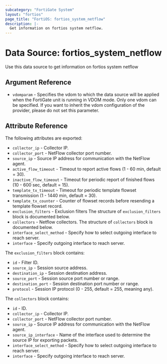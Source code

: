 ```yaml
---
subcategory: "FortiGate System"
layout: "fortios"
page_title: "FortiOS: fortios_system_netflow"
description: |-
  Get information on fortios system netflow.
---
```


# Data Source: fortios_system_netflow
Use this data source to get information on fortios system netflow

## Argument Reference


* `vdomparam` - Specifies the vdom to which the data source will be applied when the FortiGate unit is running in VDOM mode. Only one vdom can be specified. If you want to inherit the vdom configuration of the provider, please do not set this parameter.


## Attribute Reference

The following attributes are exported:

* `collector_ip` - Collector IP.
* `collector_port` - NetFlow collector port number.
* `source_ip` - Source IP address for communication with the NetFlow agent.
* `active_flow_timeout` - Timeout to report active flows (1 - 60 min, default = 30).
* `inactive_flow_timeout` - Timeout for periodic report of finished flows (10 - 600 sec, default = 15).
* `template_tx_timeout` - Timeout for periodic template flowset transmission (1 - 1440 min, default = 30).
* `template_tx_counter` - Counter of flowset records before resending a template flowset record.
* `exclusion_filters` - Exclusion filters The structure of `exclusion_filters` block is documented below.
* `collectors` - Netflow collectors. The structure of `collectors` block is documented below.
* `interface_select_method` - Specify how to select outgoing interface to reach server.
* `interface` - Specify outgoing interface to reach server.

The `exclusion_filters` block contains:

* `id` - Filter ID.
* `source_ip` - Session source address.
* `destination_ip` - Session destination address.
* `source_port` - Session source port number or range.
* `destination_port` - Session destination port number or range.
* `protocol` - Session IP protocol (0 - 255, default = 255, meaning any).

The `collectors` block contains:

* `id` - ID.
* `collector_ip` - Collector IP.
* `collector_port` - NetFlow collector port number.
* `source_ip` - Source IP address for communication with the NetFlow agent.
* `source_ip_interface` - Name of the interface used to determine the source IP for exporting packets.
* `interface_select_method` - Specify how to select outgoing interface to reach server.
* `interface` - Specify outgoing interface to reach server.

